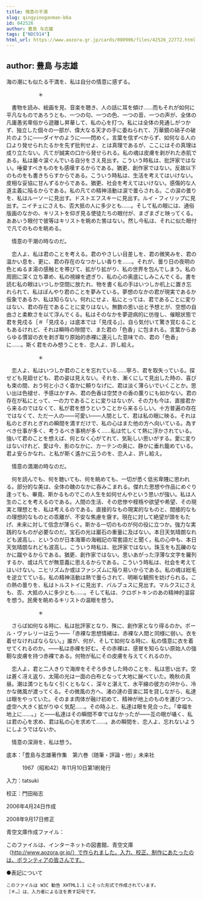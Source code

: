 ```yaml
---
title: 情意の干満
slug: qingyinoganman-b6a
id: 042526
author: 豊島 与志雄
tags: ["NDC914"]
html_url: https://www.aozora.gr.jp/cards/000906/files/42526_22772.html
---
```


## author: 豊島 与志雄

海の潮にも似たる干満を、私は自分の情意に感ずる。

　　　　　　＊

　書物を読み、絵画を見、音楽を聴き、人の話に耳を傾け……而もそれが如何に平凡なものであろうとも、一つの句、一つの色、一つの音、一つの声が、全体の凡庸愚劣卑俗から遊離し昇華して、私の心を打つ。私には全体の見通しがつかず、独立した個々の一部が、偉大なる天才の手に委ねられて、万華鏡の硝子の破片のように――ダイヤのように――閃めく。言葉を信ずべからず、如何なる人の口より発せられたるかを先ず批判せよ、とは真理であるが、ここにはその真理は成り立たない。凡てが誠実の口から発せられる。私の魂は皮膚を剥がれた赤肌である。私は屡々涙ぐんでいる自分をさえ見出す。こういう時私は、批評家ではない。唾棄すべきものをも感嘆するからである。猶更、創作家ではない。反故以下のものをも書きちらすからである。こういう時私は、生活を考えてはいけない。皮相な妥協に甘んずるからである。猶更、社会を考えてはいけない。感傷的な人道主義に陥るからである。私の凡ての精神活動は涙で曇らされる。この涙の曇りを、私はルーソーに見出す。ドストエフスキーに見出す。ルイ・フィリップに見出す。ニイチェにさえも、否大抵の人に多少とも……。そして私の眼には、通俗版画のなかの、キリストを仰ぎ見る使徒たちの眼付が、まざまざと映ってくる。ああいう眼付で彼等はキリストを眺めた筈はない。然し今私は、それに似た眼付で凡てのものを眺める。

　情意の干潮の時なのだ。

　恋人よ、私は君のことを考える。君のやさしい目差しを、君の微笑みを、君の温かい息を、更に、君の存在のなつかしい香りを……。それが、曇り日の夜明の色とぬるま湯の感触とを帯びて、拡がり拡がり、私の世界を包んでしまう。私の周囲に深く立ち罩め、私の視線を遮ぎり、私の心の奥底にしみこんでくる。書を読む私の眼はいつしか空間に放たれ、物を書く私の手はいつしか机上に置き忘れられて、私はぼんやり君のことを夢みている。夢想のなかの君が現実であるか仮象であるか、私は知らない。何れにせよ、私にとっては、君であることに変りはない、君の存在であることに変りはない。無数の思い出と予想とが、空想の自由さと柔軟さを以て浮んでくる。私はそのなかを夢遊病的に彷徨し、催眠状態で君を見戍る［＃「見戍る」は底本では「見戌る」］。自ら気付いて驚き覚むることもあるけれど、それは瞬時の隙間で、また君の「色香」に包まれる。言葉からあらゆる慣習の衣を剥ぎ取り原始的赤裸に還元した意味での、君の「色香」に……。斯く君をのみ想うことを、恋人よ、許し給え。

　　　　　　＊

　恋人よ、私はいつしか君のことを忘れている……寧ろ、君を取失っている。探せども見廻せども、君の姿は見えない。それを、漸くにして見出した時の、喜びも束の間、おう何と小さく杳かに頼りなげに、君は淡く薄らいでいくことか。思い出は色褪せ、予感はかすみ、君の色香は空焚きの香の薫りにも如かない。君の存在が私にとって、一の力であることに変りはないが、その力も今は、直接君から来るのではなくて、私が君を想うということから来るらしい。十方普遍の存在ではなくて、ただ一人の――可愛い――人間として、君は私の眼に映る。それは私のとぎれとぎれの瞬間を満すだけで、私の心はまた他の方へ向いている。為すべき仕事が多く、考うるべき事柄が多く……私は忙しくて熱に浮かされている。強いて君のことを想えば、何となく心がてれて、気恥しい思いがする。愛に変りはないけれど、愛は今、影のなかに、カーテンの奥に、静かに垂れ籠めている。君よ安らかなれ、と私が斯く遙かに云うのを、恋人よ、許し給え。

　情意の満潮の時なのだ。

　何を読んでも、何を聴いても、何を眺めても、一切が悉く低劣卑賤に思われる。部分的な美は、全体の醜のなかに呑みこまれる。傑れた思想や作品にめぐり逢っても、畢竟、斯かるものでこの人生を如何せんやという思いが強い。私は人生のことを考えるのである。人間の生活、その悲惨や桎梏や欲望や希望、その現実と理想とを、私は考えるのである。直接的なもの現実的なものと、間接的なもの理想的なものとの乖離が、不安な焦慮を齎す。現在に対して絶望が頭をもたげ、未来に対して信念が薄らぐ。斯かる一切のものが何の役に立つか。強力な実践的なものが必要なのだ。宝石の光は巖石の重量に及ばない。本日天気晴朗なれども波高し、というのが日本海軍の海戦記の常套語だと聞く。私の心中も、本日天気晴朗なれども波高し。こういう時私は、批評家ではない。珠玉をも瓦礫のなかに蹴やるからである。猶更、創作家ではない。思いあがった浮薄な文字を羅列するか、或は凡てが無意義に思えるからである。こういう時私は、社会を考えてはいけない。ニヒリズムか或はファシズムに陥り易いからである。私の魂は総毛を逆立てている。私の精神活動は熱で曇らされて、明晰な観照を妨げられる。この熱の曇りを、私はトルストイに見出す、バルブュスに見出す。マルクスにさえも、否、大抵の人に多少とも……。そして私は、クロポトキンのあの精神的温容を想う。民衆を眺めるキリストの温眼を想う。

　　　　　　＊

　さらば如何なる時に、私は批評家となり、殊に、創作家となり得るのか。ポール・ヴァレリーは云う――「赤裸な思想情緒は、赤裸な人間と同様に弱い。衣を着せなければならない。」誰が、何が、そして如何なる時に、私の情意に衣を着せてくれるのか。――私は赤裸を好む。その赤裸は、感冒を知らない原始人の強靭な皮膚を持つ赤裸である。何物が私にその皮膚を与えてくれるのか。

　恋人よ、君と二人きりで海岸をそぞろ歩きした時のことを、私は思い出す。空は蒼く冴え返り、太陽の光は一面の白布となって大地に展べていた。晩秋の真昼。潮は満つともなく引くともなく、深々と湛えて、水平線の彼方の沖から、冷かな微風が渡ってくる。その微風の方へ、渚の漣の音楽に耳を貸しながら、私達は眼をやっていた。そのまま肉体が融け初めて、精神が地上のものを運びつつ、虚空へ大きく拡がりゆく気配……。その時ふと、私達は眼を見合った。「幸福を地上に……。」と――私達はその瞬間不幸ではなかったが――互の眼が囁く、私は君の心を求め、君は私の心を求めて……。あの瞬間を、恋人よ、忘れないようにしようではないか。

　情意の深淵を、私は想う。













底本：「豊島与志雄著作集　第六巻（随筆・評論・他）」未来社


　　　1967（昭和42）年11月10日第1刷発行

入力：tatsuki

校正：門田裕志

2006年4月24日作成

2008年9月17日修正

青空文庫作成ファイル：

このファイルは、インターネットの図書館、青空文庫（http://www.aozora.gr.jp/）で作られました。入力、校正、制作にあたったのは、ボランティアの皆さんです。











●表記について


	このファイルは W3C 勧告 XHTML1.1 にそった形式で作成されています。
	［＃…］は、入力者による注を表す記号です。